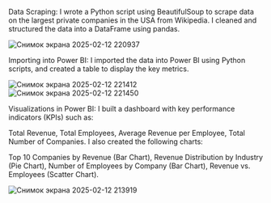 Data Scraping: I wrote a Python script using BeautifulSoup to scrape data on the largest private companies in the USA from Wikipedia. I cleaned and structured the data into a DataFrame using pandas.

![Снимок экрана 2025-02-12 220937](https://github.com/user-attachments/assets/3c001e87-e436-49a6-87ba-01029a03d42b)

Importing into Power BI: I imported the data into Power BI using Python scripts, and created a table to display the key metrics.


![Снимок экрана 2025-02-12 221412](https://github.com/user-attachments/assets/506649ab-5bfb-43f4-bffa-d4aff9675d16)
![Снимок экрана 2025-02-12 221450](https://github.com/user-attachments/assets/673f6bcb-2d32-4cf3-8bae-36d34564d589)


Visualizations in Power BI: I built a dashboard with key performance indicators (KPIs) such as:

Total Revenue,
Total Employees,
Average Revenue per Employee,
Total Number of Companies.
I also created the following charts:

Top 10 Companies by Revenue (Bar Chart),
Revenue Distribution by Industry (Pie Chart),
Number of Employees by Company (Bar Chart),
Revenue vs. Employees (Scatter Chart).

![Снимок экрана 2025-02-12 213919](https://github.com/user-attachments/assets/93b11f09-b960-49e1-80d3-51b7da6fb3a5)

